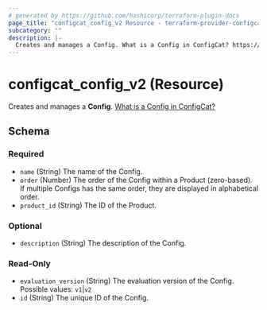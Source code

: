 ```yaml
---
# generated by https://github.com/hashicorp/terraform-plugin-docs
page_title: "configcat_config_v2 Resource - terraform-provider-configcat"
subcategory: ""
description: |-
  Creates and manages a Config. What is a Config in ConfigCat? https://configcat.com/docs/main-concepts
---
```


# configcat_config_v2 (Resource)

Creates and manages a **Config**. [What is a Config in ConfigCat?](https://configcat.com/docs/main-concepts)



<!-- schema generated by tfplugindocs -->
## Schema

### Required

- `name` (String) The name of the Config.
- `order` (Number) The order of the Config within a Product (zero-based). If multiple Configs has the same order, they are displayed in alphabetical order.
- `product_id` (String) The ID of the Product.

### Optional

- `description` (String) The description of the Config.

### Read-Only

- `evaluation_version` (String) The evaluation version of the Config. Possible values: `v1`|`v2`
- `id` (String) The unique ID of the Config.

